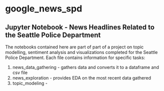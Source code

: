# google_news_spd
## Jupyter Notebook - News Headlines Related to the Seattle Police Department
The notebooks contained here are part of part of a project on topic modelling, sentiment analysis and visualizations completed for the Seattle Police Department.
Each file contains information for specific tasks:
1. news_data_gathering - gathers data and converts it to a dataframe and csv file
2. news_exploration - provides EDA on the most recent data gathered
3. topic_modeling - 
